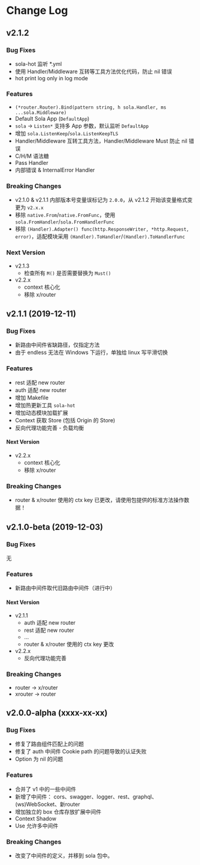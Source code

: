 # Change Log

## v2.1.2

### Bug Fixes

+ sola-hot 监听 *.yml
+ 使用 Handler/Middleware 互转等工具方法优化代码，防止 nil 错误
+ hot print log only in log mode

### Features

+ `(*router.Router).Bind(pattern string, h sola.Handler, ms ...sola.Middleware)`
+ Default Sola App (`DefaultApp`)
+ `sola` -> `Listen*` 支持多 App 参数，默认监听 `DefaultApp`
+ 增加 `sola.ListenKeep`/`sola.ListenKeepTLS`
+ Handler/Middleware 互转工具方法，Handler/Middleware Must 防止 nil 错误
+ C/H/M 语法糖
+ Pass Handler
+ 内部错误 & InternalError Handler

### Breaking Changes

+ v2.1.0 & v2.1.1 内部版本号变量误标记为 `2.0.0`，从 v2.1.2 开始该变量格式变更为 `v2.x.x`
+ 移除 `native.From`/`native.FromFunc`，使用 `sola.FromHandler`/`sola.FromHandlerFunc`
+ 移除 `(Handler).Adapter() func(http.ResponseWriter, *http.Request, error)`，适配模块采用 `(Handler).ToHandler`/`(Handler).ToHandlerFunc`

### Next Version

+ v2.1.3
    + 检查所有 `M()` 是否需要替换为 `Must()`
+ v2.2.x
    + context 核心化
    + 移除 x/router

## v2.1.1 (2019-12-11)

### Bug Fixes

+ 新路由中间件省缺路径，仅指定方法
+ 由于 endless 无法在 Windows 下运行，单独给 linux 写平滑切换

### Features

+ rest 适配 new router
+ auth 适配 new router
+ 增加 Makefile
+ 增加热更新工具 `sola-hot`
+ 增加动态模块加载扩展
+ Context 获取 Store (包括 Origin 的 Store)
+ 反向代理功能完善 - 负载均衡

#### Next Version

+ v2.2.x
    + context 核心化
    + 移除 x/router

### Breaking Changes

+ router & x/router 使用的 ctx key 已更改，请使用包提供的标准方法操作数据！

## v2.1.0-beta (2019-12-03)

### Bug Fixes

无

### Features

+ 新路由中间件取代旧路由中间件（进行中）

#### Next Version

+ v2.1.1
    + auth 适配 new router
    + rest 适配 new router
    + ...
    + router & x/router 使用的 ctx key 更改
+ v2.2.x
    + 反向代理功能完善

### Breaking Changes

+ router -> x/router
+ xrouter -> router

## v2.0.0-alpha (xxxx-xx-xx)

### Bug Fixes

+ 修复了路由组件匹配上的问题
+ 修复了 auth 中间件 Cookie path 的问题导致的认证失败
+ Option 为 nil 的问题

### Features

+ 合并了 v1 中的一些中间件
+ 新增了中间件： cors、swagger、logger、rest、graphql、(ws)WebSocket、新router
+ 增加独立的 box 仓库存放扩展中间件
+ Context Shadow
+ Use 允许多中间件

### Breaking Changes

+ 改变了中间件的定义，并移到 sola 包中。

